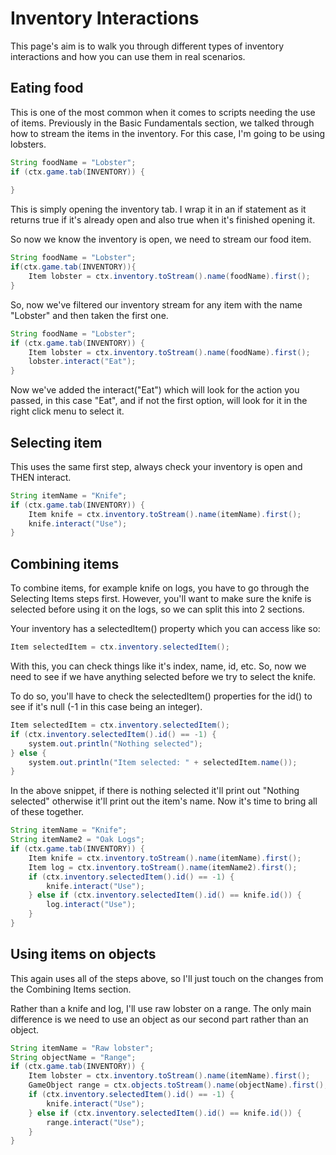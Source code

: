 # Inventory Interactions

This page's aim is to walk you through different types of inventory interactions and how you can use them in real scenarios.

## Eating food

This is one of the most common when it comes to scripts needing the use of items.
Previously in the Basic Fundamentals section, we talked through how to stream the items in the inventory. For this case, I'm going to be using lobsters.

```java
String foodName = "Lobster";
if (ctx.game.tab(INVENTORY)) {
	
}
```
This is simply opening the inventory tab. I wrap it in an if statement as it returns true if it's already open and also true when it's finished opening it.

So now we know the inventory is open, we need to stream our food item.

```java
String foodName = "Lobster";
if(ctx.game.tab(INVENTORY)){
	Item lobster = ctx.inventory.toStream().name(foodName).first();
}
```

So, now we've filtered our inventory stream for any item with the name "Lobster" and then taken the first one.

```java
String foodName = "Lobster";
if (ctx.game.tab(INVENTORY)) {
	Item lobster = ctx.inventory.toStream().name(foodName).first();
	lobster.interact("Eat");
}
```

Now we've added the interact("Eat") which will look for the action you passed, in this case "Eat", and if not the first option, will look for it in the right click menu to select it.


## Selecting item

This uses the same first step, always check your inventory is open and THEN interact.

```java
String itemName = "Knife";
if (ctx.game.tab(INVENTORY)) {
	Item knife = ctx.inventory.toStream().name(itemName).first();
	knife.interact("Use");
}
```


## Combining items

To combine items, for example knife on logs, you have to go through the Selecting Items steps first. However, you'll want to make sure the knife is selected before using it on the logs, so we can split this into 2 sections.

Your inventory has a selectedItem() property which you can access like so:

```java
Item selectedItem = ctx.inventory.selectedItem();
```

With this, you can check things like it's index, name, id, etc. So, now we need to see if we have anything selected before we try to select the knife.

To do so, you'll have to check the selectedItem() properties for the id() to see if it's null (-1 in this case being an integer).

```java
Item selectedItem = ctx.inventory.selectedItem();
if (ctx.inventory.selectedItem().id() == -1) {
	system.out.println("Nothing selected");
} else {
	system.out.println("Item selected: " + selectedItem.name());
}
```

In the above snippet, if there is nothing selected it'll print out "Nothing selected" otherwise it'll print out the item's name. Now it's time to bring all of these together.

```java
String itemName = "Knife";
String itemName2 = "Oak Logs";
if (ctx.game.tab(INVENTORY)) {
	Item knife = ctx.inventory.toStream().name(itemName).first();
	Item log = ctx.inventory.toStream().name(itemName2).first();
	if (ctx.inventory.selectedItem().id() == -1) {
		knife.interact("Use");
	} else if (ctx.inventory.selectedItem().id() == knife.id()) {
		log.interact("Use");
	}
}
```

## Using items on objects

This again uses all of the steps above, so I'll just touch on the changes from the Combining Items section.

Rather than a knife and log, I'll use raw lobster on a range. The only main difference is we need to use an object as our second part rather than an object.

```java
String itemName = "Raw lobster";
String objectName = "Range";
if (ctx.game.tab(INVENTORY)) {
	Item lobster = ctx.inventory.toStream().name(itemName).first();
	GameObject range = ctx.objects.toStream().name(objectName).first();
	if (ctx.inventory.selectedItem().id() == -1) {
		knife.interact("Use");
	} else if (ctx.inventory.selectedItem().id() == knife.id()) {
		range.interact("Use");
	}
}
```

